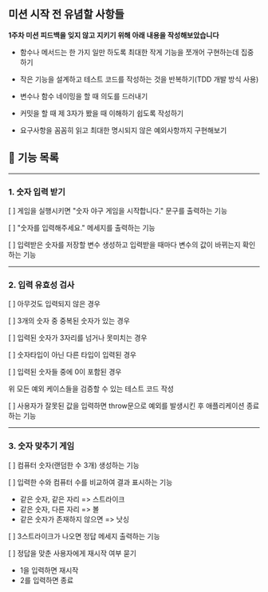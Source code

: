 ## 미션 시작 전 유념할 사항들

**1주차 미션 피드백을 잊지 않고 지키기 위해 아래 내용을 작성해보았습니다**

* 함수나 메서드는 한 가지 일만 하도록 최대한 작게 기능을 쪼개어 구현하는데 집중하기

* 작은 기능을 설계하고 테스트 코드를 작성하는 것을 반복하기(TDD 개발 방식 사용)

* 변수나 함수 네이밍을 할 때 의도를 드러내기

* 커밋을 할 때 제 3자가 봤을 때 이해하기 쉽도록 작성하기

* 요구사항을 꼼꼼히 읽고 최대한 명시되지 않은 예외사항까지 구현해보기

## 🚀 기능 목록

---

### 1. 숫자 입력 받기

  [ ] 게임을 실행시키면 "숫자 야구 게임을 시작합니다." 문구를 출력하는 기능

  [ ] "숫자를 입력해주세요." 메세지를 출력하는 기능

  [ ] 입력받은 숫자를 저장할 변수 생성하고 입력받을 때마다 변수의 값이 바뀌는지 확인하는 기능

---

### 2. 입력 유효성 검사 

  [ ] 아무것도 입력되지 않은 경우

  [ ] 3개의 숫자 중 중복된 숫자가 있는 경우

  [ ] 입력된 숫자가 3자리를 넘거나 못미치는 경우

  [ ] 숫자타입이 아닌 다른 타입이 입력된 경우

  [ ] 입력된 숫자들 중에 0이 포함된 경우

  위 모든 예외 케이스들을 검증할 수 있는 테스트 코드 작성

  [ ] 사용자가 잘못된 값을 입력하면 throw문으로 예외를 발생시킨 후 애플리케이션 종료하는 기능
  
---


### 3. 숫자 맞추기 게임

  [ ] 컴퓨터 숫자(랜덤한 수 3개) 생성하는 기능

  [ ] 입력한 수와 컴퓨터 수를 비교하여 결과 표시하는 기능

  * 같은 숫자, 같은 자리 => 스트라이크
  * 같은 숫자, 다른 자리 => 볼
  * 같은 숫자가 존재하지 않으면 => 낫싱

  [ ] 3스트라이크가 나오면 정답 메세지 출력하는 기능

  [ ] 정답을 맞춘 사용자에게 재시작 여부 묻기

  * 1을 입력하면 재시작
  * 2를 입력하면 종료

